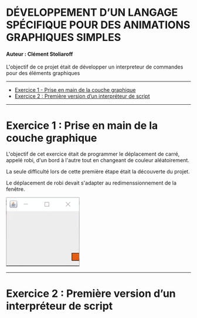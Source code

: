 # DÉVELOPPEMENT D’UN LANGAGE SPÉCIFIQUE POUR DES ANIMATIONS GRAPHIQUES SIMPLES

#### Auteur : Clément Stoliaroff

L'objectif de ce projet était de développer un interpreteur de commandes pour des éléments graphiques

--------

* [Exercice 1 - Prise en main de la couche graphique](#exercice-1--prise-en-main-de-la-couche-graphique)
* [Exercice 2 : Première version d’un interpréteur de script](exercice-2-:-Première-version-dun-interpréteur-de-script)

----------------

# Exercice 1 : Prise en main de la couche graphique

L'objectif de cet exercice était de programmer le déplacement de carré, appelé robi, d'un bord à l'autre tout en changeant de couleur aléatoirement.

La seule difficulté lors de cette première étape était la découverte du projet.

Le déplacement de robi devait s'adapter au redimenssionnement de la fenêtre.

![Exécution de l'exercice 1](/exercice_1.gif)

----------------

# Exercice 2 : Première version d’un interpréteur de script

